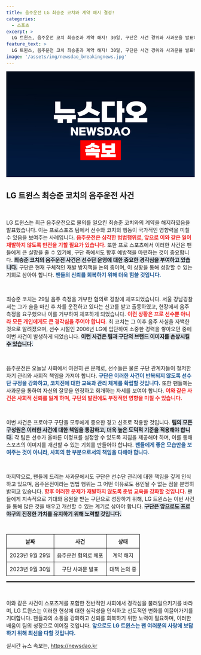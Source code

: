 ```yaml
---
title: 음주운전 LG 최승준 코치와 계약 해지 결정!
categories:
  - 스포츠
excerpt: >
  LG 트윈스, 음주운전 코치 최승준과 계약 해지! 30일, 구단은 사건 경위와 사과문을 발표하며 선수단 관리 강화 의지를 다졌다. 팬들의 실망을 안긴 이 사건, 과연 재발 방지책은 어떻게 마련될까?
feature_text: >
  LG 트윈스, 음주운전 코치 최승준과 계약 해지! 30일, 구단은 사건 경위와 사과문을 발표하며 선수단 관리 강화 의지를 다졌다. 팬들의 실망을 안긴 이 사건, 과연 재발 방지책은 어떻게 마련될까?
image: '/assets/img/newsdao_breakingnews.jpg'
---
```


<p><img src="/assets/img/newsdao_breakingnews.jpg" alt="ranknews 속보" /></p>

<h2 data-ke-size="size26">LG 트윈스 최승준 코치의 음주운전 사건</h2>

<p data-ke-size="size16">&nbsp;</p>

<p>LG 트윈스는 최근 음주운전으로 물의를 일으킨 최승준 코치와의 계약을 해지하였음을 발표했습니다. 이는 프로스포츠 팀에서 선수와 코치의 행동이 국가적인 영향력을 미칠 수 있음을 보여주는 사례입니다. <b><span style="color: #ee2323;">음주운전은 심각한 범법행위로, 앞으로 이와 같은 일이 재발하지 않도록 만전을 기할 필요가 있습니다.</span></b> 또한 프로 스포츠에서 이러한 사건은 팬들에게 큰 실망을 줄 수 있기에, 구단 측에서도 향후 예방책을 마련하는 것이 중요합니다. <b><span style="background-color: #21538527;">최승준 코치의 음주운전 사건은 선수단 운영에 대한 중요한 경각심을 부여하고 있습니다.</span></b> 구단은 현재 구체적인 재발 방지책을 논의 중이며, 이 상황을 통해 성장할 수 있는 기회로 삼아야 합니다. <b><span style="color: #1a5490;">팬들의 신뢰를 회복하기 위해 더욱 힘쓸 것입니다.</span></b></p>

<p data-ke-size="size16">&nbsp;</p>

<p>최승준 코치는 29일 음주 측정을 거부한 혐의로 경찰에 체포되었습니다. 서울 강남경찰서는 그가 술을 마신 후 차를 운전하고 있다는 신고를 받고 출동하였고, 현장에서 음주 측정을 요구했으나 이를 거부하여 체포하게 되었습니다. <b><span style="color: #ee2323;">이런 상황은 프로 선수뿐 아니라 모든 개인에게도 큰 경각심을 주어야 합니다.</span></b> 최 코치는 그 이후 음주 사실을 자백한 것으로 알려졌으며, 선수 시절인 2006년 LG에 입단하여 소중한 경력을 쌓아오던 중에 이번 사건이 발생하게 되었습니다. <b><span style="background-color: #21538527;">이런 사건은 팀과 구단의 브랜드 이미지를 손상시킬 수 있습니다.</span></b></p>

<p data-ke-size="size16">&nbsp;</p>

<p>음주운전은 오늘날 사회에서 여전히 큰 문제로, 선수들은 물론 구단 관계자들이 철저한 자기 관리와 사회적 책임을 가져야 합니다. <b><span style="color: #1a5490;">구단은 이러한 사건이 반복되지 않도록 선수단 규정을 강화하고, 코치진에 대한 교육과 관리 체계를 확립할 것입니다.</span></b> 또한 팬들께는 사과문을 통하여 자신의 잘못을 인정하고 회개하는 자세를 보여야 합니다. <b><span style="color: #ee2323;">이와 같은 사건은 사회적 신뢰를 잃게 하며, 구단의 발전에도 부정적인 영향을 미칠 수 있습니다.</span></b></p>

<p data-ke-size="size16">&nbsp;</p>

<p>이번 사건은 프로야구 구단들 모두에게 중요한 경고 신호로 작용할 것입니다. <b><span style="background-color: #21538527;">팀의 모든 구성원은 이러한 사건에 대한 책임을 통감하고, 더욱 높은 도덕적 기준을 적용해야 합니다.</span></b> 각 팀은 선수가 올바른 이정표를 설정할 수 있도록 지침을 제공해야 하며, 이를 통해 스포츠의 이미지를 개선할 수 있는 기회를 만들어야 합니다. <b><span style="color: #1a5490;">팬들에게 좋은 모습만을 보여주는 것이 아니라, 사회의 한 부분으로서의 책임을 다해야 합니다.</span></b></p>

<p data-ke-size="size16">&nbsp;</p>

<p>마지막으로, 팬들께 드리는 사과문에서도 구단은 선수단 관리에 대한 책임을 깊게 인식하고 있으며, 음주운전이라는 범법 행위는 그 어떤 이유로도 용인될 수 없는 점을 분명히 밝히고 있습니다. <b><span style="color: #ee2323;">향후 이러한 문제가 재발하지 않도록 준법 교육을 강화할 것입니다.</span></b> 팬들에게 지속적으로 기대와 응원을 받는 구단으로 성장하기 위해, LG 트윈스는 이번 사건을 통해 많은 것을 배우고 개선할 수 있는 계기로 삼아야 합니다. <b><span style="background-color: #21538527;">구단은 앞으로도 프로야구의 진정한 가치를 유지하기 위해 노력할 것입니다.</span></b></p>

<p data-ke-size="size16">&nbsp;</p>

<table style="width: 100%; border-collapse: collapse;">
    <thead>
        <tr>
            <th style="border: 1px solid #000000; padding: 8px; text-align: center;">날짜</th>
            <th style="border: 1px solid #000000; padding: 8px; text-align: center;">사건</th>
            <th style="border: 1px solid #000000; padding: 8px; text-align: center;">상태</th>
        </tr>
    </thead>
    <tbody>
        <tr>
            <td style="border: 1px solid #000000; padding: 8px; text-align: center;">2023년 9월 29일</td>
            <td style="border: 1px solid #000000; padding: 8px; text-align: center;">음주운전 혐의로 체포</td>
            <td style="border: 1px solid #000000; padding: 8px; text-align: center;">계약 해지</td>
        </tr>
        <tr>
            <td style="border: 1px solid #000000; padding: 8px; text-align: center;">2023년 9월 30일</td>
            <td style="border: 1px solid #000000; padding: 8px; text-align: center;">구단 사과문 발표</td>
            <td style="border: 1px solid #000000; padding: 8px; text-align: center;">대책 논의 중</td>
        </tr>
    </tbody>
</table>

<hr style="border: 1px solid #000000;" />

<p data-ke-size="size16">&nbsp;</p>

<p>이와 같은 사건이 스포츠계를 포함한 전반적인 사회에서 경각심을 불러일으키기를 바라며, LG 트윈스는 이러한 현상에 대한 심각성을 인식하고 선도적인 변화를 이끌어가기를 기대합니다. 팬들과의 소통을 강화하고 신뢰를 회복하기 위한 노력이 필요하며, 이러한 배움이 팀의 성장으로 이어질 것입니다. <b><span style="color: #1a5490;">앞으로도 LG 트윈스는 팬 여러분의 사랑에 보답하기 위해 최선을 다할 것입니다.</span></b></p>
실시간 뉴스 속보는, <a href="https://newsdao.kr" rel="dofollow">https://newsdao.kr</a>


